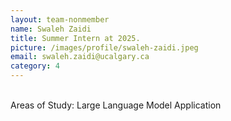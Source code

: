 ```yaml
---
layout: team-nonmember
name: Swaleh Zaidi
title: Summer Intern at 2025.
picture: /images/profile/swaleh-zaidi.jpeg
email: swaleh.zaidi@ucalgary.ca
category: 4
---
```


<br/>
Areas of Study: Large Language Model Application
